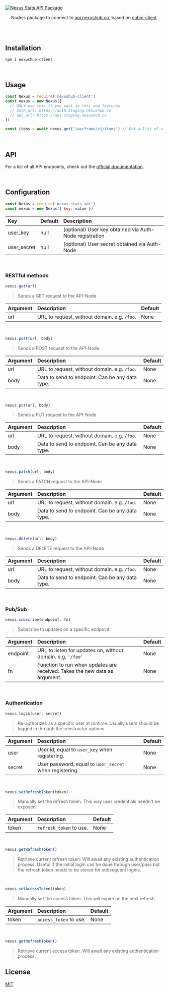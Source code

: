 [![Nexus Stats API Package](/banner.svg)](https://github.com/nexus-devs)

<p align='center'>Nodejs package to connect to <a href='https://api.nexushub.co'>api.nexushub.co</a>, based on <a href='https://github.com/cubic-js/cubic-client'>cubic-client</a>.</p>

##

<br>

## Installation
```
npm i nexushub-client
```

<br>

## Usage
```js
const Nexus = require('nexushub-client')
const nexus = new Nexus({
  // ONLY use this if you want to test new features
  // auth_url: https://auth.staging.nexushub.co 
  // api_url: https://api.staging.nexushub.co
})

const items = await nexus.get('/warframe/v1/items') // Get a list of all items.
```

<br>

## API
For a list of all API endpoints, check out the [official documentation](https://staging.nexushub.co/developers).

<br>

## Configuration
```javascript
const Nexus = require('nexus-stats-api')
const nexus = new Nexus({ key: value })
```

| Key           | Default         | Description   |
|:------------- |:------------- |:------------- |
| user_key | null | (optional) User key obtained via Auth-Node registration |
| user_secret | null | (optional) User secret obtained via Auth-Node |

<br>

### RESTful methods
```js
nexus.get(url)
```
>Sends a GET request to the API-Node

| Argument | Description | Default |
|:------------- |:------------- |:------------- |
| url | URL to request, without domain. e.g. `/foo`. | None |

<br>

```js
nexus.post(url, body)
```
>Sends a POST request to the API-Node

| Argument | Description | Default |
|:------------- |:------------- |:------------- |
| url | URL to request, without domain. e.g. `/foo`. | None |
| body | Data to send to endpoint. Can be any data type. | None |

<br>

```js
nexus.put(url, body)
```
>Sends a PUT request to the API-Node

| Argument | Description | Default |
|:------------- |:------------- |:------------- |
| url | URL to request, without domain. e.g. `/foo`. | None |
| body | Data to send to endpoint. Can be any data type. | None |

<br>

```js
nexus.patch(url, body)
```
>Sends a PATCH request to the API-Node

| Argument | Description | Default |
|:------------- |:------------- |:------------- |
| url | URL to request, without domain. e.g. `/foo`. | None |
| body | Data to send to endpoint. Can be any data type. | None |

<br>

```js
nexus.delete(url, body)
```
>Sends a DELETE request to the API-Node

| Argument | Description | Default |
|:------------- |:------------- |:------------- |
| url | URL to request, without domain. e.g. `/foo`. | None |
| body | Data to send to endpoint. Can be any data type. | None |

<br>

### Pub/Sub

```js
nexus.subscribe(endpoint, fn)
```
>Subscribe to updates on a specific endpoint.

| Argument | Description | Default |
|:------------- |:------------- |:------------- |
| endpoint | URL to listen for updates on, without domain. e.g. `'/foo'` | None |
| fn | Function to run when updates are received. Takes the new data as argument. | None |

<br>

### Authentication
```js
nexus.login(user, secret)
```
>Re-authorizes as a specific user at runtime. Usually users should be logged in
through the constructor options.

| Argument | Description | Default |
|:------------- |:------------- |:------------- |
| user | User id, equal to `user_key` when registering. | None |
| secret | User password, equal to `user_secret` when registering. | None |

<br>

```js
nexus.setRefreshToken(token)
```
>Manually set the refresh token. This way user credentials needn't be exposed.

| Argument | Description | Default |
|:------------- |:------------- |:------------- |
| token | `refresh_token` to use. | None |

<br>

```js
nexus.getRefreshToken()
```
>Retrieve current refresh token. Will await any existing authentication
process. Useful if the initial login can be done through user/pass but
the refresh token needs to be stored for subsequent logins.

<br>

```js
nexus.setAccessToken(token)
```
>Manually set the access token. This will expire on the next refresh.

| Argument | Description | Default |
|:------------- |:------------- |:------------- |
| token | `access_token` to use. | None |

<br>

```js
nexus.getRefreshToken()
```
>Retrieve current access token. Will await any existing authentication process.


## License
[MIT](/LICENSE.md)
